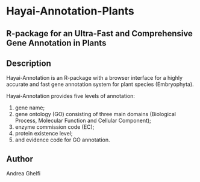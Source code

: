 # Hayai-Annotation-Plants

R-package for an Ultra-Fast and Comprehensive Gene Annotation in Plants
------------------------------------------------------------------------
Description
-----------
Hayai-Annotation is an R-package with a browser interface for a highly accurate and fast gene annotation system for plant species (Embryophyta). 

Hayai-Annotation provides five levels of annotation: 

1) gene name; 
2) gene ontology (GO) consisting of three main domains (Biological Process, Molecular Function and Cellular Component); 
3) enzyme commission code (EC); 
4) protein existence level; 
5) and evidence code for GO annotation.

Author
-------
Andrea Ghelfi
